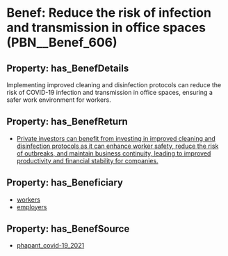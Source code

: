# Benef: __Reduce the risk of infection and transmission in office spaces__ (PBN__Benef_606)

## Property: has_BenefDetails

Implementing improved cleaning and disinfection protocols can reduce the risk of COVID-19 infection and transmission in office spaces, ensuring a safer work environment for workers.

## Property: has_BenefReturn

* [Private investors can benefit from investing in improved cleaning and disinfection protocols as it can enhance worker safety, reduce the risk of outbreaks, and maintain business continuity, leading to improved productivity and financial stability for companies.](../BenefReturn/PBN__BenefReturn_654)

## Property: has_Beneficiary

* [workers](../Stakeholder/PBN__Stakeholder_128)
* [employers](../Stakeholder/PBN__Stakeholder_180)

## Property: has_BenefSource

* [phapant_covid-19_2021](../Article/PBN__Article_120)


